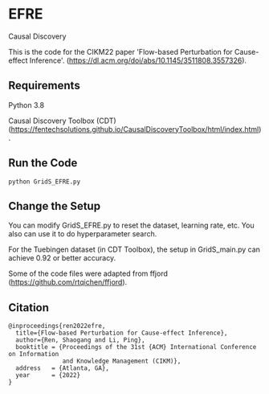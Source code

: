 # EFRE 
Causal Discovery

This is the code for the CIKM22 paper  'Flow-based Perturbation for Cause-effect Inference'. (https://dl.acm.org/doi/abs/10.1145/3511808.3557326).

## Requirements
Python 3.8

Causal Discovery Toolbox (CDT)
(https://fentechsolutions.github.io/CausalDiscoveryToolbox/html/index.html).

## Run the Code

```
python GridS_EFRE.py
```
## Change the Setup
You can modify GridS_EFRE.py to reset the dataset, learning rate, etc. You also can use it to do
hyperparameter search.

For the Tuebingen dataset (in CDT Toolbox), the setup in GridS_main.py can 
achieve  0.92 or better accuracy. 


Some of the code files were adapted from ffjord (https://github.com/rtqichen/ffjord).

## Citation
```
@inproceedings{ren2022efre,
  title={Flow-based Perturbation for Cause-effect Inference},
  author={Ren, Shaogang and Li, Ping},
  booktitle = {Proceedings of the 31st {ACM} International Conference on Information
               and Knowledge Management (CIKM)}, 
  address   = {Atlanta, GA},
  year      = {2022}
}
```

